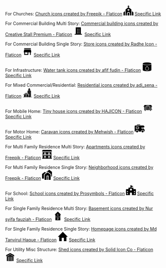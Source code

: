 For Churches:
<a href="https://www.flaticon.com/free-icons/church" title="church icons">Church icons created by Freepik - Flaticon</a> ![Church](church.png)
[Specific Link](https://www.flaticon.com/free-icon/church_3472533)

For Commercial Building Multi Story:
<a href="https://www.flaticon.com/free-icons/commercial-building" title="commercial building icons">Commercial building icons created by Creative Stall Premium - Flaticon</a> ![Commercial Building Multi Story](commercial-building-multi-story.png)
[Specific Link](https://www.flaticon.com/free-icon/flat_17862738)

For Commercial Building Single Story:
<a href="https://www.flaticon.com/free-icons/store" title="store icons">Store icons created by Radhe Icon - Flaticon</a> ![Commercial Building Single Story](commercial-building-single-story.png)
[Specific Link](https://www.flaticon.com/free-icon/store_7096784)

For Infrastructure:
<a href="https://www.flaticon.com/free-icons/water-tank" title="water tank icons">Water tank icons created by afif fudin - Flaticon</a> ![Infrastructure](infrastructure.png)
[Specific Link](https://www.flaticon.com/free-icon/water-tank_16109828)

For Mixed Commercial/Residential:
<a href="https://www.flaticon.com/free-icons/residential" title="residential icons">Residential icons created by adi_sena - Flaticon</a> ![Mixed Commercial/Residential](mixed-commercial-residential.png)
[Specific Link](https://www.flaticon.com/free-icon/property_9563188)

For Mobile Home:
<a href="https://www.flaticon.com/free-icons/tiny-house" title="tiny house icons">Tiny house icons created by HAJICON - Flaticon</a> ![Mobile Home](mobile-home.png)
[Specific Link](https://www.flaticon.com/free-icon/house_13328011)

For Motor Home:
<a href="https://www.flaticon.com/free-icons/caravan" title="caravan icons">Caravan icons created by Mehwish - Flaticon</a> ![Motor Home](motor-home.png)
[Specific Link](https://www.flaticon.com/free-icon/motor-home_3988416)

For Multi Family Residence Multi Story:
<a href="https://www.flaticon.com/free-icons/apartments" title="apartments icons">Apartments icons created by Freepik - Flaticon</a> ![Multi Family Residence Multi Story](multi-family-residence-multi-story.png)
[Specific Link](https://www.flaticon.com/free-icon/apartments_8843734)

For Multi Family Residence Single Story:
<a href="https://www.flaticon.com/free-icons/neighborhood" title="neighborhood icons">Neighborhood icons created by Freepik - Flaticon</a> ![Multi Family Residence Single Story](multi-family-residence-single-story.png)
[Specific Link](https://www.flaticon.com/free-icon/community_7760927)

For School:
<a href="https://www.flaticon.com/free-icons/school" title="school icons">School icons created by Prosymbols - Flaticon</a> ![School](school.png)
[Specific Link](https://www.flaticon.com/free-icon/school_598111)

For Single Family Residence Multi Story:
<a href="https://www.flaticon.com/free-icons/basement" title="basement icons">Basement icons created by Nur syifa fauziah - Flaticon</a> ![Single Family Residence Multi Story](single-family-residence-multi-story.png)
[Specific Link](https://www.flaticon.com/free-icon/house_15319317)

For Single Family Residence Single Story:
<a href="https://www.flaticon.com/free-icons/homepage" title="homepage icons">Homepage icons created by Md Tanvirul Haque - Flaticon</a> ![Single Family Residence Single Story](single-family-residence-single-story.png)
[Specific Link](https://www.flaticon.com/free-icon/home_9131485)

For Utility Misc Structure:
<a href="https://www.flaticon.com/free-icons/shed" title="shed icons">Shed icons created by Solid Icon Co - Flaticon</a> ![Utility Misc Structure](utility-misc-structure.png)
[Specific Link](https://www.flaticon.com/free-icon/shed_3789695)